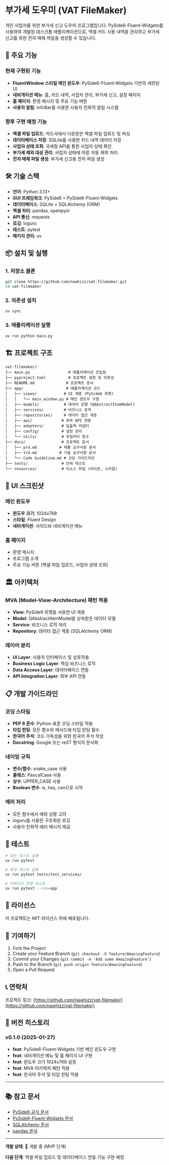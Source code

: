 # 부가세 도우미 (VAT FileMaker)

개인 사업자를 위한 부가세 신고 도우미 프로그램입니다. PySide6-Fluent-Widgets를 사용하여 개발된 데스크톱 애플리케이션으로, 엑셀 카드 사용 내역을 관리하고 부가세 신고를 위한 전자 매체 파일을 생성할 수 있습니다.

## 🚀 주요 기능

### 현재 구현된 기능
- **FluentWindow 스타일 메인 윈도우**: PySide6-Fluent-Widgets 기반의 세련된 UI
- **네비게이션 메뉴**: 홈, 카드 내역, 사업자 관리, 부가세 신고, 설정 페이지
- **홈 페이지**: 환영 메시지 및 주요 기능 버튼
- **사용자 알림**: InfoBar를 사용한 사용자 친화적 알림 시스템

### 향후 구현 예정 기능
- **엑셀 파일 업로드**: 카드사에서 다운받은 엑셀 파일 업로드 및 파싱
- **데이터베이스 저장**: SQLite를 사용한 카드 내역 데이터 저장
- **사업자 상태 조회**: 국세청 API를 통한 사업자 상태 확인
- **부가세 제외 대상 관리**: 사업자 상태에 따른 자동 제외 처리
- **전자 매체 파일 생성**: 부가세 신고용 전자 파일 생성

## 🛠️ 기술 스택

- **언어**: Python 3.13+
- **GUI 프레임워크**: PySide6 + PySide6-Fluent-Widgets
- **데이터베이스**: SQLite + SQLAlchemy (ORM)
- **엑셀 처리**: pandas, openpyxl
- **API 통신**: requests
- **로깅**: loguru
- **테스트**: pytest
- **패키지 관리**: uv

## 📦 설치 및 실행

### 1. 저장소 클론
```bash
git clone https://github.com/nawhizz/vat-filemaker.git
cd vat-filemaker
```

### 2. 의존성 설치
```bash
uv sync
```

### 3. 애플리케이션 실행
```bash
uv run python main.py
```

## 🏗️ 프로젝트 구조

```
vat-filemaker/
├── main.py                 # 애플리케이션 진입점
├── pyproject.toml          # 프로젝트 설정 및 의존성
├── README.md              # 프로젝트 문서
├── app/                   # 애플리케이션 코드
│   ├── views/            # UI 계층 (PySide6 위젯)
│   │   └── main_window.py # 메인 윈도우 구현
│   ├── models/           # 데이터 모델 (QAbstractItemModel)
│   ├── services/         # 비즈니스 로직
│   ├── repositories/     # 데이터 접근 계층
│   ├── api/             # 외부 API 연동
│   ├── adapters/        # 입출력 어댑터
│   ├── config/          # 설정 관리
│   └── utils/           # 유틸리티 함수
├── docs/                # 프로젝트 문서
│   ├── prd.md          # 제품 요구사항 문서
│   ├── trd.md          # 기술 요구사항 문서
│   └── Code Guideline.md # 코딩 가이드라인
├── tests/               # 단위 테스트
└── resources/           # 리소스 파일 (아이콘, 스타일)
```

## 🎨 UI 스크린샷

### 메인 윈도우
- **윈도우 크기**: 1024x768
- **스타일**: Fluent Design
- **네비게이션**: 사이드바 네비게이션 메뉴

### 홈 페이지
- 환영 메시지
- 프로그램 소개
- 주요 기능 버튼 (엑셀 파일 업로드, 사업자 상태 조회)

## 🏛️ 아키텍처

### MVA (Model-View-Architecture) 패턴 적용
- **View**: PySide6 위젯을 사용한 UI 계층
- **Model**: QAbstractItemModel을 상속받은 데이터 모델
- **Service**: 비즈니스 로직 처리
- **Repository**: 데이터 접근 계층 (SQLAlchemy ORM)

### 레이어 분리
- **UI Layer**: 사용자 인터페이스 및 상호작용
- **Business Logic Layer**: 핵심 비즈니스 로직
- **Data Access Layer**: 데이터베이스 연동
- **API Integration Layer**: 외부 API 연동

## 📋 개발 가이드라인

### 코딩 스타일
- **PEP 8 준수**: Python 표준 코딩 스타일 적용
- **타입 힌팅**: 모든 함수와 메서드에 타입 힌팅 필수
- **한국어 주석**: 코드 가독성을 위한 한국어 주석 작성
- **Docstring**: Google 또는 reST 형식의 문서화

### 네이밍 규칙
- **변수/함수**: snake_case 사용
- **클래스**: PascalCase 사용
- **상수**: UPPER_CASE 사용
- **Boolean 변수**: is, has, can으로 시작

### 에러 처리
- 모든 함수에서 예외 상황 고려
- loguru를 사용한 구조화된 로깅
- 사용자 친화적 에러 메시지 제공

## 🧪 테스트

```bash
# 모든 테스트 실행
uv run pytest

# 특정 테스트 실행
uv run pytest tests/test_services/

# 커버리지 포함 테스트
uv run pytest --cov=app
```

## 📝 라이선스

이 프로젝트는 MIT 라이선스 하에 배포됩니다.

## 🤝 기여하기

1. Fork the Project
2. Create your Feature Branch (`git checkout -b feature/AmazingFeature`)
3. Commit your Changes (`git commit -m 'Add some AmazingFeature'`)
4. Push to the Branch (`git push origin feature/AmazingFeature`)
5. Open a Pull Request

## 📞 연락처

프로젝트 링크: [https://github.com/nawhizz/vat-filemaker](https://github.com/nawhizz/vat-filemaker)

## 🔄 버전 히스토리

### v0.1.0 (2025-01-27)
- **feat**: PySide6-Fluent-Widgets 기반 메인 윈도우 구현
- **feat**: 네비게이션 메뉴 및 홈 페이지 UI 구현
- **feat**: 윈도우 크기 1024x768 설정
- **feat**: MVA 아키텍처 패턴 적용
- **feat**: 한국어 주석 및 타입 힌팅 적용

---

## 📚 참고 문서

- [PySide6 공식 문서](https://doc.qt.io/qtforpython/)
- [PySide6-Fluent-Widgets 문서](https://qfluentwidgets.com/)
- [SQLAlchemy 문서](https://docs.sqlalchemy.org/)
- [pandas 문서](https://pandas.pydata.org/docs/)

---

**개발 상태**: 🚧 개발 중 (MVP 단계)

**다음 단계**: 엑셀 파일 업로드 및 데이터베이스 연동 기능 구현 예정

